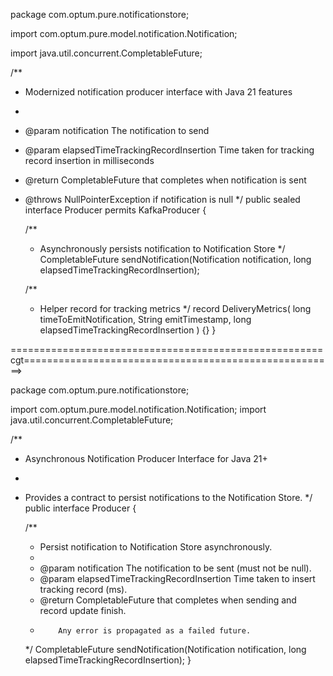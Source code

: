 package com.optum.pure.notificationstore;

import com.optum.pure.model.notification.Notification;

import java.util.concurrent.CompletableFuture;

/**
 * Modernized notification producer interface with Java 21 features
 * 
 * @param notification The notification to send
 * @param elapsedTimeTrackingRecordInsertion Time taken for tracking record insertion in milliseconds
 * @return CompletableFuture that completes when notification is sent
 * @throws NullPointerException if notification is null
 */
public sealed interface Producer permits KafkaProducer {

    /**
     * Asynchronously persists notification to Notification Store
     */
    CompletableFuture<Void> sendNotification(Notification notification, 
                                           long elapsedTimeTrackingRecordInsertion);
    
    /**
     * Helper record for tracking metrics
     */
    record DeliveryMetrics(
        long timeToEmitNotification,
        String emitTimestamp,
        long elapsedTimeTrackingRecordInsertion
    ) {}
}

======================================================cgt======================================================>

package com.optum.pure.notificationstore;

import com.optum.pure.model.notification.Notification;
import java.util.concurrent.CompletableFuture;

/**
 * Asynchronous Notification Producer Interface for Java 21+
 * 
 * Provides a contract to persist notifications to the Notification Store.
 */
public interface Producer {

    /**
     * Persist notification to Notification Store asynchronously.
     *
     * @param notification The notification to be sent (must not be null).
     * @param elapsedTimeTrackingRecordInsertion Time taken to insert tracking record (ms).
     * @return CompletableFuture that completes when sending and record update finish.
     *         Any error is propagated as a failed future.
     */
    CompletableFuture<Void> sendNotification(Notification notification, long elapsedTimeTrackingRecordInsertion);
}
